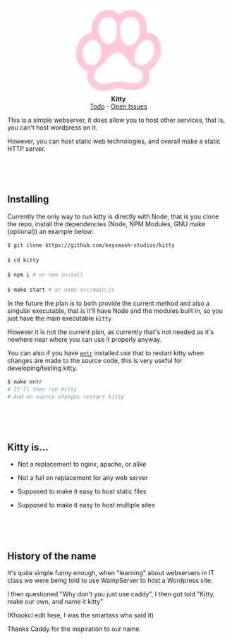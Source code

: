 <p align="center">
    <img width="200px" src="assets/paw.png"></img><br>
    <b>Kitty</b><br>
    <a href="https://github.com/keysmash-studios/kitty/projects/1">Todo</a> - <a href="https://github.com/keysmash-studios/kitty/issues?q=is%3Aissue+is%3Aopen">Open Issues</a>
<p>

This is a simple webserver, it does allow you to host other services, that is, you can't host wordpress on it.

However, you can host static web technologies, and overall make a static HTTP server.

<br><br><br>

Installing
----------

Currently the only way to run kitty is directly with Node, that is you clone the repo, install the dependencies (Node, NPM Modules, GNU make (optional)) an example below:

```sh
$ git clone https://github.com/keysmash-studios/kitty

$ cd kitty

$ npm i # or npm install

$ make start # or node src/main.js
```

In the future the plan is to both provide the current method and also a singular executable, that is it'll have Node and the modules built in, so you just have the main executable `kitty`

However it is not the current plan, as currently that's not needed as it's nowhere near where you can use it properly anyway.

You can also if you have [`entr`](http://eradman.com/entrproject/) installed use that to restart kitty when changes are made to the source code, this is very useful for developing/testing kitty.

```sh
$ make entr
# It'll then run kitty
# And on source changes restart kitty
```

<br><br><br>

Kitty is...
-----------------------

 * Not a replacement to nginx, apache, or alike
 * Not a full on replacement for any web server

 * Supposed to make it easy to host static files
 * Supposed to make it easy to host multiple sites

<br><br><br>

History of the name
-------------------

It's quite simple funny enough, when "learning" about webservers in IT class we were being told to use WampServer to host a Wordpress site.

I then questioned "Why don't you just use caddy", I then got told "Kitty, make our own, and name it kitty"

(Khaokci edit here, I was the smartass who said it)

Thanks Caddy for the inspiration to our name.

